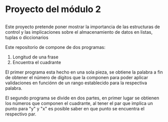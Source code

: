 # Proyecto del módulo 2 
##
###

Este proyecto pretende poner mostrar la importancia de las estructuras de control y las implicaciones sobre el almacenamiento de datos en listas, tuplas o diccionarios

Este repositorio de compone de dos programas:
1. Longitud de una frase
2. Encuentra el cuadrante

El primer programa esta hecho en una sola pieza, se obtiene la palabra a fin de obtener el número de dígitos que la componen para poder aplicar validaciones en funciónn de un rango establecido para la respectiva palabra.

El segundo programa se divide en dos partes, en primer lugar se obtienen los números que componen el cuadrante, al tener el par que implica un punto para "y" y "x" es posible saber en que punto se encuentra el respectivo par.

